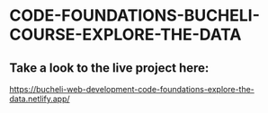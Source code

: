 # CODE-FOUNDATIONS-BUCHELI-COURSE-EXPLORE-THE-DATA

## Take a look to the live project here:
https://bucheli-web-development-code-foundations-explore-the-data.netlify.app/
